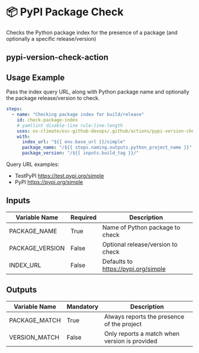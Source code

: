<!--
[comment]: # SPDX-License-Identifier: Apache-2.0
[comment]: # SPDX-FileCopyrightText: 2024 The Linux Foundation
-->

# 📦 PyPI Package Check

Checks the Python package index for the presence of a package (and
optionally a specific release/version)

## pypi-version-check-action

## Usage Example

Pass the index query URL, along with Python package name and optionally the
package release/version to check.

```yaml
steps:
  - name: "Checking package index for build/release"
    id: check-package-index
    # yamllint disable-line rule:line-length
    uses: os-climate/osc-github-devops/.github/actions/pypi-version-check-action@main
    with:
      index_url: "${{ env.base_url }}/simple"
      package_name: "/${{ steps.naming.outputs.python_project_name }}"
      package_version: "/${{ inputs.build_tag }}/"
```

Query URL examples:

- TestPyPI <https://test.pypi.org/simple>
- PyPI <https://pypi.org/simple>

## Inputs

<!-- markdownlint-disable MD013 -->

| Variable Name   | Required | Description                           |
| --------------- | -------- | ------------------------------------- |
| PACKAGE_NAME    | True     | Name of Python package to check       |
| PACKAGE_VERSION | False    | Optional release/version to check     |
| INDEX_URL       | False    | Defaults to <https://pypi.org/simple> |

<!-- markdownlint-enable MD013 -->

## Outputs

<!-- markdownlint-disable MD013 -->

| Variable Name | Mandatory | Description                                   |
| ------------- | --------- | --------------------------------------------- |
| PACKAGE_MATCH | True      | Always reports the presence of the project    |
| VERSION_MATCH | False     | Only reports a match when version is provided |

<!-- markdownlint-enable MD013 -->
